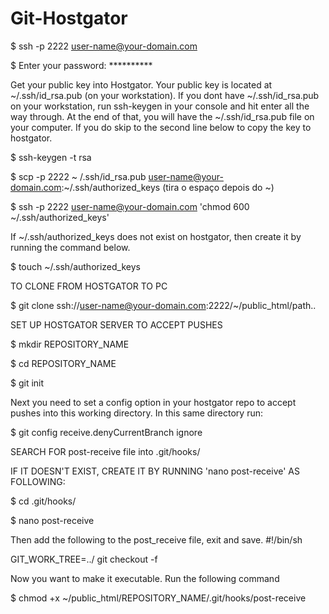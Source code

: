 # Git-Hostgator


$ ssh -p 2222 user-name@your-domain.com

$ Enter your password: **********


Get your public key into Hostgator. Your public key is located at ~/.ssh/id_rsa.pub (on your workstation). If you dont have 
~/.ssh/id_rsa.pub on your workstation, run ssh-keygen in your console and hit enter all the way through. At the end of that, you will 
have the ~/.ssh/id_rsa.pub file on your computer. If you do skip to the second line below to copy the key to hostgator.


$ ssh-keygen -t rsa

$ scp -p 2222 ~ /.ssh/id_rsa.pub user-name@your-domain.com:~/.ssh/authorized_keys   (tira o espaço depois do ~)

$ ssh -p 2222 user-name@your-domain.com 'chmod 600 ~/.ssh/authorized_keys'

If ~/.ssh/authorized_keys does not exist on hostgator, then create it by running the command below.

$ touch ~/.ssh/authorized_keys

TO CLONE FROM HOSTGATOR TO PC

$ git clone ssh://user-name@your-domain.com:2222/~/public_html/path..


SET UP HOSTGATOR SERVER TO ACCEPT PUSHES

$ mkdir REPOSITORY_NAME

$ cd REPOSITORY_NAME

$ git init

Next you need to set a config option in your hostgator repo to accept pushes into this working directory. In this same directory run:

$ git config receive.denyCurrentBranch ignore



SEARCH FOR post-receive file into .git/hooks/

IF IT DOESN'T EXIST, CREATE IT BY RUNNING 'nano post-receive' AS FOLLOWING:

$ cd .git/hooks/

$ nano post-receive

Then add the following to the post_receive file, exit and save.
#!/bin/sh

GIT_WORK_TREE=../ git checkout -f


Now you want to make it executable. Run the following command

$ chmod +x ~/public_html/REPOSITORY_NAME/.git/hooks/post-receive




